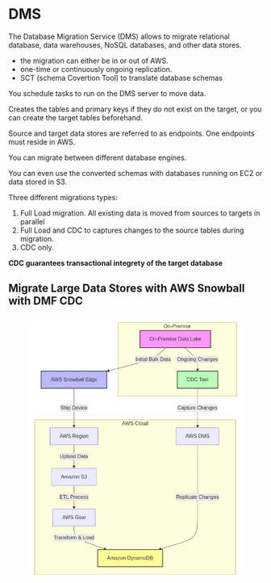 # DMS

The Database Migration Service (DMS) allows to migrate relational database, data warehouses, NoSQL databases, and other data stores.

* the migration can either be in or out of AWS.
* one-time or continuously ongoing replication.&#x20;
* &#x20;SCT (schema Covertion Tool) to translate database schemas

You schedule tasks to run on the DMS server to move data.

Creates the tables and primary keys if they do not exist on the target, or you can create the target tables beforehand.&#x20;

Source and target data stores are referred to as endpoints. One endpoints must reside in AWS.

You can migrate between different database engines.&#x20;

You can even use the converted schemas with databases running on EC2 or data stored in S3.



Three different migrations types:

1. Full Load migration. All existing data is moved from sources to targets in parallel
2. Full Load and CDC to captures changes to the source tables during migration.
3. CDC only.&#x20;

**CDC guarantees transactional integrety of the target database**



## **Migrate Large Data Stores with AWS Snowball with DMF CDC**

<figure><img src="../../../../.gitbook/assets/image (1).png" alt=""><figcaption></figcaption></figure>

